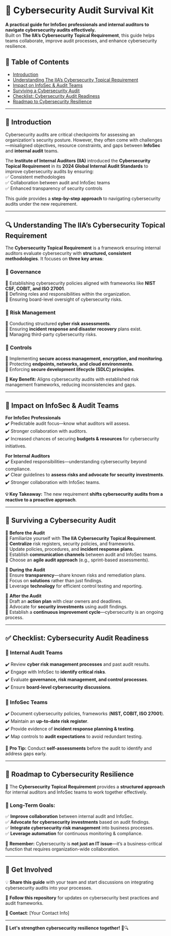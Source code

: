 # 🔐 Cybersecurity Audit Survival Kit

**A practical guide for InfoSec professionals and internal auditors to navigate cybersecurity audits effectively.**  
Built on **The IIA’s Cybersecurity Topical Requirement**, this guide helps teams collaborate, improve audit processes, and enhance cybersecurity resilience.  

## 📌 Table of Contents  

- [Introduction](#introduction)  
- [Understanding The IIA’s Cybersecurity Topical Requirement](#understanding-the-iias-cybersecurity-topical-requirement)  
- [Impact on InfoSec & Audit Teams](#impact-on-infosec--audit-teams)  
- [Surviving a Cybersecurity Audit](#surviving-a-cybersecurity-audit)  
- [Checklist: Cybersecurity Audit Readiness](#checklist-cybersecurity-audit-readiness)  
- [Roadmap to Cybersecurity Resilience](#roadmap-to-cybersecurity-resilience)  

---

## 🚀 Introduction  

Cybersecurity audits are critical checkpoints for assessing an organization's security posture. However, they often come with challenges—misaligned objectives, resource constraints, and gaps between **InfoSec** and **internal audit** teams.  

The **Institute of Internal Auditors (IIA)** introduced the **Cybersecurity Topical Requirement** in its **2024 Global Internal Audit Standards** to improve cybersecurity audits by ensuring:  
✅ Consistent methodologies  
✅ Collaboration between audit and InfoSec teams  
✅ Enhanced transparency of security controls  

This guide provides a **step-by-step approach** to navigating cybersecurity audits under the new requirement.

---

## 🔍 Understanding The IIA’s Cybersecurity Topical Requirement  

The **Cybersecurity Topical Requirement** is a framework ensuring internal auditors evaluate cybersecurity with **structured, consistent methodologies**. It focuses on **three key areas**:  

### 🔹 Governance  
📌 Establishing cybersecurity policies aligned with frameworks like **NIST CSF, COBIT, and ISO 27001**.  
📌 Defining roles and responsibilities within the organization.  
📌 Ensuring board-level oversight of cybersecurity risks.  

### 🔹 Risk Management  
📌 Conducting structured **cyber risk assessments**.  
📌 Ensuring **incident response and disaster recovery** plans exist.  
📌 Managing third-party cybersecurity risks.  

### 🔹 Controls  
📌 Implementing **secure access management, encryption, and monitoring**.  
📌 Protecting **endpoints, networks, and cloud environments**.  
📌 Enforcing **secure development lifecycle (SDLC) principles**.  

📌 **Key Benefit:** Aligns cybersecurity audits with established risk management frameworks, reducing inconsistencies and gaps.  

---

## 🎯 Impact on InfoSec & Audit Teams  

**For InfoSec Professionals**  
✔️ Predictable audit focus—know what auditors will assess.  
✔️ Stronger collaboration with auditors.  
✔️ Increased chances of securing **budgets & resources** for cybersecurity initiatives.  

**For Internal Auditors**  
✔️ Expanded responsibilities—understanding cybersecurity beyond compliance.  
✔️ Clear guidelines to **assess risks and advocate for security investments**.  
✔️ Stronger collaboration with InfoSec teams.  

**💡 Key Takeaway:** The new requirement **shifts cybersecurity audits from a reactive to a proactive approach**.  

---

## 🔎 Surviving a Cybersecurity Audit  

🔹 **Before the Audit**  
📌 Familiarize yourself with **The IIA Cybersecurity Topical Requirement**.  
📌 **Centralize** risk registers, security policies, and frameworks.  
📌 Update policies, procedures, and **incident response plans**.  
📌 Establish **communication channels** between audit and InfoSec teams.  
📌 Choose an **agile audit approach** (e.g., sprint-based assessments).  

🔹 **During the Audit**  
📌 Ensure **transparency**—share known risks and remediation plans.  
📌 Focus on **solutions** rather than just findings.  
📌 Leverage **technology** for efficient control testing and reporting.  

🔹 **After the Audit**  
📌 Draft an **action plan** with clear owners and deadlines.  
📌 Advocate for **security investments** using audit findings.  
📌 Establish a **continuous improvement cycle**—cybersecurity is an ongoing process.  

---

## ✅ Checklist: Cybersecurity Audit Readiness  

### 📌 Internal Audit Teams  
✔️ Review **cyber risk management processes** and past audit results.  
✔️ Engage with InfoSec to **identify critical risks**.  
✔️ Evaluate **governance, risk management, and control processes**.  
✔️ Ensure **board-level cybersecurity discussions**.  

### 📌 InfoSec Teams  
✔️ Document cybersecurity policies, frameworks (**NIST, COBIT, ISO 27001**).  
✔️ Maintain an **up-to-date risk register**.  
✔️ Provide evidence of **incident response planning & testing**.  
✔️ Map controls to **audit expectations** to avoid redundant testing.  

📌 **Pro Tip:** Conduct **self-assessments** before the audit to identify and address gaps early.  

---

## 🔄 Roadmap to Cybersecurity Resilience  

📌 The **Cybersecurity Topical Requirement** provides a **structured approach** for internal auditors and InfoSec teams to work together effectively.  

### 🔹 Long-Term Goals:  
✅ **Improve collaboration** between internal audit and InfoSec.  
✅ **Advocate for cybersecurity investments** based on audit findings.  
✅ **Integrate cybersecurity risk management** into business processes.  
✅ **Leverage automation** for continuous monitoring & compliance.  

📌 **Remember:** Cybersecurity is **not just an IT issue**—it’s a business-critical function that requires organization-wide collaboration.  

---

## 📢 Get Involved  

💡 **Share this guide** with your team and start discussions on integrating cybersecurity audits into your processes.  

🚀 **Follow this repository** for updates on cybersecurity best practices and audit frameworks.  

📩 **Contact**: [Your Contact Info]  

---

**🔐 Let's strengthen cybersecurity resilience together!** 🚀🔍
